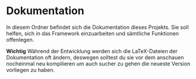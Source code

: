 # Dokumentation

In diesem Ordner befindet sich die Dokumentation dieses Projekts. 
Sie soll helfen, sich in das Framework einzuarbeiten und sämtliche Funktionen offenlegen.

**Wichtig**
Während der Entwicklung werden sich die LaTeX-Dateien der Dokumentation oft ändern,
deswegen solltest du sie vor dem anschauen nocheinmal neu kompilieren um auch 
sucher zu gehen die neueste Version vorliegen zu haben.
